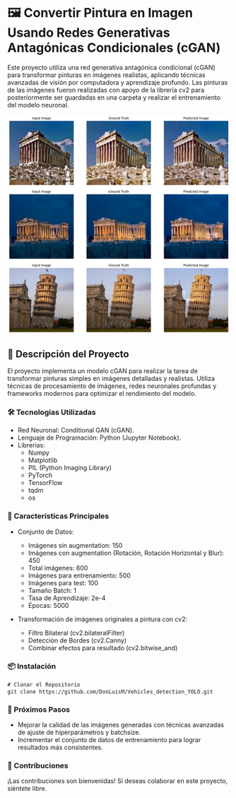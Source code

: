 #  🖼️ Convertir Pintura en Imagen Usando Redes Generativas Antagónicas Condicionales (cGAN)
Este proyecto utiliza una red generativa antagónica condicional (cGAN) para transformar pinturas en imágenes realistas, aplicando técnicas avanzadas de visión por computadora y aprendizaje profundo. Las pinturas de las imágenes fueron realizadas con apoyo de la librería cv2 para posteriormente ser guardadas en una carpeta y realizar el entrenamiento del modelo neuronal.

![Resultados del Modelo](results/output_model_1.png)
![Resultados del Modelo](results/output_model_2.png)
![Resultados del Modelo](results/output_model_4.png)


## 📖 Descripción del Proyecto
El proyecto implementa un modelo cGAN para realizar la tarea de transformar pinturas simples en imágenes detalladas y realistas. Utiliza técnicas de procesamiento de imágenes, redes neuronales profundas y frameworks modernos para optimizar el rendimiento del modelo.

### 🛠 Tecnologías Utilizadas
- Red Neuronal: Conditional GAN (cGAN).
- Lenguaje de Programación: Python (Jupyter Notebook).
- Librerías:
    - Numpy
    - Matplotlib
    - PIL (Python Imaging Library)
    - PyTorch
    - TensorFlow
    - tqdm
    - os

### 🎯 Características Principales
- Conjunto de Datos:
    - Imágenes sin augmentation: 150
    - Imágenes con augmentation (Rotación, Rotación Horizontal y Blur): 450
    - Total imágenes: 600
    - Imágenes para entrenamiento: 500
    - Imágenes para test: 100
    - Tamaño Batch: 1
    - Tasa de Aprendizaje: 2e-4
    - Épocas: 5000

- Transformación de imágenes originales a pintura con cv2:
    - Filtro Bilateral (cv2.bilateralFilter)
    - Detección de Bordes (cv2.Canny)
    - Combinar efectos para resultado (cv2.bitwise_and)


### 📦 Instalación

```
# Clonar el Repositorio
git clone https://github.com/DonLuisM/Vehicles_detection_YOLO.git
```

### 🚀 Próximos Pasos

- Mejorar la calidad de las imágenes generadas con técnicas avanzadas de ajuste de hiperparámetros y batchsize.
- Incrementar el conjunto de datos de entrenamiento para lograr resultados más consistentes.

### 🤝 Contribuciones
¡Las contribuciones son bienvenidas! Si deseas colaborar en este proyecto, siéntete libre.